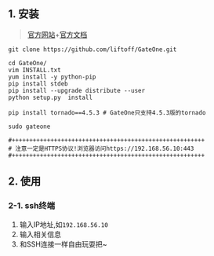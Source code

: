 ## 1. 安装
> [官方网站](https://github.com/liftoff/GateOne)+[官方文档](http://liftoff.github.io/GateOne/)
```
git clone https://github.com/liftoff/GateOne.git

cd GateOne/
vim INSTALL.txt 
yum install -y python-pip
pip install stdeb
pip install --upgrade distribute --user
python setup.py  install

pip install tornado==4.5.3 # GateOne只支持4.5.3版的tornado

sudo gateone

#+++++++++++++++++++++++++++++++++++++++++++++++++++++++
# 注意一定是HTTPS协议!浏览器访问https://192.168.56.10:443
#+++++++++++++++++++++++++++++++++++++++++++++++++++++++
```

## 2. 使用
### 2-1. ssh终端
1. 输入IP地址,如`192.168.56.10`
2. 输入相关信息
3. 和SSH连接一样自由玩耍把~

